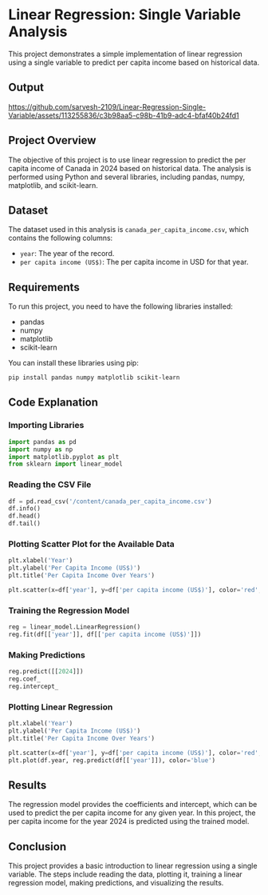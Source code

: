 # Linear Regression: Single Variable Analysis

This project demonstrates a simple implementation of linear regression using a single variable to predict per capita income based on historical data.

## Output


https://github.com/sarvesh-2109/Linear-Regression-Single-Variable/assets/113255836/c3b98aa5-c98b-41b9-adc4-bfaf40b24fd1


## Project Overview

The objective of this project is to use linear regression to predict the per capita income of Canada in 2024 based on historical data. The analysis is performed using Python and several libraries, including pandas, numpy, matplotlib, and scikit-learn.

## Dataset

The dataset used in this analysis is `canada_per_capita_income.csv`, which contains the following columns:
- `year`: The year of the record.
- `per capita income (US$)`: The per capita income in USD for that year.

## Requirements

To run this project, you need to have the following libraries installed:
- pandas
- numpy
- matplotlib
- scikit-learn

You can install these libraries using pip:
```bash
pip install pandas numpy matplotlib scikit-learn
```

## Code Explanation

### Importing Libraries

```python
import pandas as pd
import numpy as np
import matplotlib.pyplot as plt
from sklearn import linear_model
```

### Reading the CSV File

```python
df = pd.read_csv('/content/canada_per_capita_income.csv')
df.info()
df.head()
df.tail()
```

### Plotting Scatter Plot for the Available Data

```python
plt.xlabel('Year')
plt.ylabel('Per Capita Income (US$)')
plt.title('Per Capita Income Over Years')

plt.scatter(x=df['year'], y=df['per capita income (US$)'], color='red', marker='+')
```

### Training the Regression Model

```python
reg = linear_model.LinearRegression()
reg.fit(df[['year']], df[['per capita income (US$)']])
```

### Making Predictions

```python
reg.predict([[2024]])
reg.coef_
reg.intercept_
```

### Plotting Linear Regression

```python
plt.xlabel('Year')
plt.ylabel('Per Capita Income (US$)')
plt.title('Per Capita Income Over Years')

plt.scatter(x=df['year'], y=df['per capita income (US$)'], color='red', marker='+')
plt.plot(df.year, reg.predict(df[['year']]), color='blue')
```

## Results

The regression model provides the coefficients and intercept, which can be used to predict the per capita income for any given year. In this project, the per capita income for the year 2024 is predicted using the trained model.

## Conclusion

This project provides a basic introduction to linear regression using a single variable. The steps include reading the data, plotting it, training a linear regression model, making predictions, and visualizing the results.

